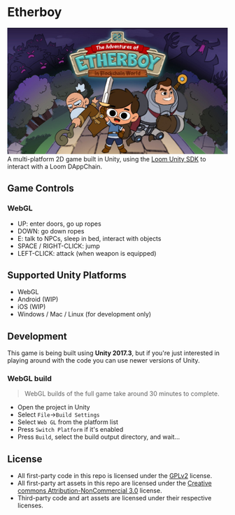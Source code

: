 # Etherboy

![Header](/etherboy.jpg)
A multi-platform 2D game built in Unity, using the [Loom Unity SDK][] to interact with a Loom DAppChain.

## Game Controls

### WebGL

- UP: enter doors, go up ropes
- DOWN: go down ropes
- E: talk to NPCs, sleep in bed, interact with objects
- SPACE / RIGHT-CLICK: jump
- LEFT-CLICK: attack (when weapon is equipped)

## Supported Unity Platforms

- WebGL
- Android (WIP)
- iOS (WIP)
- Windows / Mac / Linux (for development only)

## Development

This game is being built using **Unity 2017.3**, but if you're just interested in playing around
with the code you can use newer versions of Unity.

### WebGL build

> WebGL builds of the full game take around 30 minutes to complete.

- Open the project in Unity
- Select `File`->`Build Settings`
- Select `Web GL` from the platform list
- Press `Switch Platform` if it's enabled
- Press `Build`, select the build output directory, and wait...

## License

- All first-party code in this repo is licensed under the [GPLv2](https://www.gnu.org/licenses/old-licenses/gpl-2.0.en.html) license.
- All first-party art assets in this repo are licensed under the [Creative commons Attribution-NonCommercial 3.0](https://creativecommons.org/licenses/by-nc/3.0/us/) license.
- Third-party code and art assets are licensed under their respective licenses.


[Loom Unity SDK]: https://github.com/loomnetwork/unity3d-sdk
